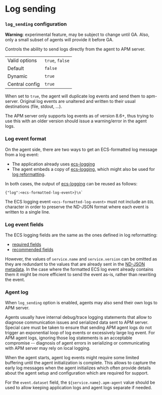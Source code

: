 # Log sending

### `log_sending` configuration

**Warning**: experimental feature, may be subject to change until GA. Also, only a small subset of agents will provide it before GA.

Controls the ability to send logs directly from the agent to APM server.

|                |                 |
|----------------|-----------------|
| Valid options  | `true`, `false` |
| Default        | `false`         |
| Dynamic        | `true`          |
| Central config | `true`          |

When set to `true`, the agent will duplicate log events and send them to apm-server.
Original log events are unaltered and written to their usual destinations (file, stdout, ...).

The APM server only supports log events as of version 8.6+, thus trying to use this with an older version should
issue a warning/error in the agent logs.

### Log event format

On the agent side, there are two ways to get an ECS-formatted log message from a log event:
- The application already uses [ecs-logging](https://github.com/elastic/ecs-logging)
- The agent embeds a copy of [ecs-logging](https://github.com/elastic/ecs-logging), which might also be used for [log reformatting](./log-reformatting.md).

In both cases, the output of [ecs-logging](https://github.com/elastic/ecs-logging) can be reused as follows:

```
{"log":<ecs-formatted-log-event>}\n`
```

The ECS logging event `<ecs-formatted-log-event>` must not include an `EOL` character in order to preserve the ND-JSON
format where each event is written to a single line.

### Log event fields

The ECS logging fields are the same as the ones defined in log reformatting:
- [required fields](./log-reformatting.md#required-fields)
- [recommended fields](./log-reformatting.md#recommended-fields)

However, the values of `service.name` and `service.version` can be omitted as they are redundant to the values that are
already sent in the [ND-JSON metadata](metadata.md). In the case where the formatted ECS log event already contains
them it might be more efficient to send the event as-is, rather than rewriting the event.

### Agent log

When `log_sending` option is enabled, agents may also send their own logs to APM server.

Agents usually have internal debug/trace logging statements that allow to diagnose communication issues and serialized data
sent to APM server. Special care must be taken to ensure that sending APM agent logs do not trigger an exponential loop
of log events or excessively large log event.
For APM agent logs, ignoring those log statements is an acceptable compromise -- diagnosis of agent errors in serializing or communicating with APM server may rely on local logging.

When the agent starts, agent log events might require some limited buffering until the agent initialization is complete.
This allows to capture the early log messages when the agent initializes which often provide details about the agent
setup and configuration which are required for support.

For the `event.dataset` field, the `${service.name}.apm-agent` value should be used to allow keeping application logs
and agent logs separate if needed.
